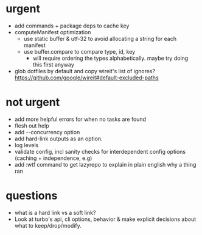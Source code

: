# urgent

- add commands + package deps to cache key
- computeManifest optimization
  - use static buffer & utf-32 to avoid allocating a string for each manifest
  - use buffer.compare to compare type, id, key
    - will require ordering the types alphabetically. maybe try doing this first anyway
- glob dotfiles by default and copy wireit's list of ignores? https://github.com/google/wireit#default-excluded-paths

# not urgent

- add more helpful errors for when no tasks are found
- flesh out help
- add --concurrency option
- add hard-link outputs as an option.
- log levels
- validate config, incl sanity checks for interdependent config options (caching + independence, e.g)
- add :wtf <task-key> command to get lazyrepo to explain in plain english why a thing ran

# questions

- what is a hard link vs a soft link?
- Look at turbo's api, cli options, behavior & make explicit decisions about what to keep/drop/modify.
